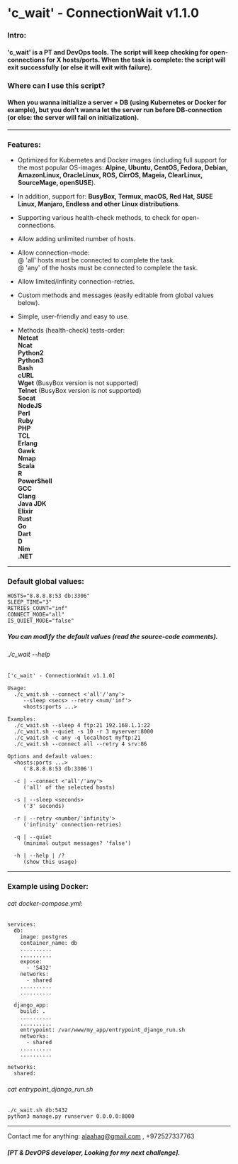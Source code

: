 # 'c_wait' - ConnectionWait v1.1.0

<h3>Intro:</h3>  

<h4>'c_wait' is a PT and DevOps tools. The script will keep checking for open-connections for X hosts/ports.  
When the task is complete: the script will exit successfully (or else it will exit with failure).</h4>  

<h3>Where can I use this script?</h3>  
<h4>When you wanna initialize a server + DB (using Kubernetes or Docker for example), but you don't wanna let the server run before DB-connection (or else: the server will fail on initialization).</h4>  

--------------------

<h3>Features:</h3>  

* Optimized for Kubernetes and Docker images (including full support for the most popular OS-images: <b>Alpine, Ubuntu, CentOS, Fedora, Debian, AmazonLinux, OracleLinux, ROS, CirrOS, Mageia, ClearLinux, SourceMage, openSUSE</b>).  
* In addition, support for: <b>BusyBox, Termux, macOS, Red Hat, SUSE Linux, Manjaro, Endless and other Linux distributions</b>.  
* Supporting various health-check methods, to check for open-connections.  
* Allow adding unlimited number of hosts.  
* Allow connection-mode:  
  @ 'all' hosts must be connected to complete the task.  
  @ 'any' of the hosts must be connected to complete the task.  
* Allow limited/infinity connection-retries.  
* Custom methods and messages (easily editable from global values below).  
* Simple, user-friendly and easy to use.  

* Methods (health-check) tests-order:  
<b>Netcat</b>  
<b>Ncat</b>  
<b>Python2</b>  
<b>Python3</b>  
<b>Bash</b>  
<b>cURL</b>  
<b>Wget</b>      (BusyBox version is not supported)  
<b>Telnet</b>    (BusyBox version is not supported)  
<b>Socat</b>  
<b>NodeJS</b>  
<b>Perl</b>  
<b>Ruby</b>  
<b>PHP</b>  
<b>TCL</b>  
<b>Erlang</b>  
<b>Gawk</b>  
<b>Nmap</b>  
<b>Scala</b>  
<b>R</b>  
<b>PowerShell</b>  
<b>GCC</b>  
<b>Clang</b>  
<b>Java JDK</b>  
<b>Elixir</b>  
<b>Rust</b>  
<b>Go</b>  
<b>Dart</b>  
<b>D</b>  
<b>Nim</b>  
<b>.NET</b>   

--------------------

<h3>Default global values:</h3>  

```
HOSTS="8.8.8.8:53 db:3306"  
SLEEP_TIME="3"  
RETRIES_COUNT="inf"  
CONNECT_MODE="all"  
IS_QUIET_MODE="false"  
```

<h5>You can modify the default values (read the source-code comments).</h5>  

<h6>./c_wait --help</h6>  

```
['c_wait' - ConnectionWait v1.1.0]

Usage:
  ./c_wait.sh --connect <'all'/'any'>
     --sleep <secs> --retry <num/'inf'>
     <hosts:ports ...>

Examples:
  ./c_wait.sh --sleep 4 ftp:21 192.168.1.1:22
  ./c_wait.sh --quiet -s 10 -r 3 myserver:8000
  ./c_wait.sh -c any -q localhost myftp:21
  ./c_wait.sh --connect all --retry 4 srv:86

Options and default values:
  <hosts:ports ...>
     ('8.8.8.8:53 db:3306')

  -c | --connect <'all'/'any'>
     ('all' of the selected hosts)

  -s | --sleep <seconds>
     ('3' seconds)

  -r | --retry <number/'infinity'>
     ('infinity' connection-retries)

  -q | --quiet
     (minimal output messages? 'false')

  -h | --help | /?
     (show this usage)
```
    
--------------------

<h3>Example using Docker:</h3>  
<h6>cat docker-compose.yml:</h6>  

```
services:  
  db:  
    image: postgres  
    container_name: db  
    ..........  
    ..........  
    expose:  
      - '5432'
    networks:  
      - shared  
    ..........  
    ..........  

  django_app:  
    build: .  
    ..........  
    ..........  
    entrypoint: /var/www/my_app/entrypoint_django_run.sh  
    networks:  
      - shared  
    ..........  
    ..........  

networks:  
  shared:    
```

<h6>cat entrypoint_django_run.sh</h6>  

```
./c_wait.sh db:5432  
python3 manage.py runserver 0.0.0.0:8000  
```

--------------------

Contact me for anything: alaahag@gmail.com , +972527337763  
<h5>[PT & DevOPS developer, Looking for my next challenge].</h5>
